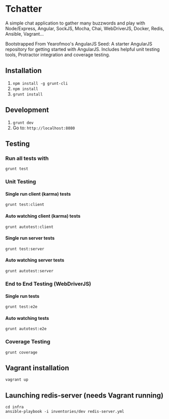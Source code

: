 # Tchatter

A simple chat application to gather many buzzwords and play with Node/Express, Angular, SockJS, Mocha, Chai, WebDriverJS, Docker, Redis, Ansible, Vagrant...

Bootstrapped From Yearofmoo's AngularJS Seed: A starter AngularJS repository for getting started with AngularJS. Includes helpful unit testing tools, Protractor integration and coverage testing.

## Installation

1. `npm install -g grunt-cli`
2. `npm install`
3. `grunt install`

## Development

1. `grunt dev`
2. Go to: `http://localhost:8080`

## Testing

### Run all tests with
`grunt test` 

### Unit Testing

#### Single run client (karma) tests
`grunt test:client`

#### Auto watching client (karma) tests
`grunt autotest:client`

#### Single run server tests
`grunt test:server`

#### Auto watching server tests
`grunt autotest:server`

### End to End Testing (WebDriverJS)

#### Single run tests
`grunt test:e2e` 

#### Auto watching tests
`grunt autotest:e2e`

### Coverage Testing

`grunt coverage`

## Vagrant installation
`vagrant up`

## Launching redis-server (needs Vagrant running)
```
cd infra
ansible-playbook -i inventories/dev redis-server.yml
```
